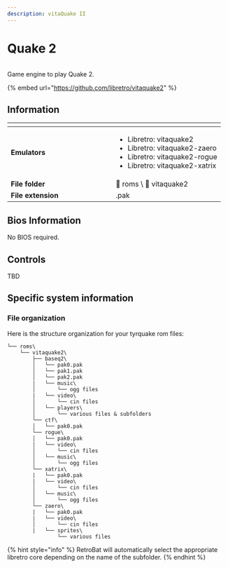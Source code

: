 ```yaml
---
description: vitaQuake II
---
```


# Quake 2



<div align="left"><figure><img src="https://raw.githubusercontent.com/fabricecaruso/es-theme-carbon/55ff14aa79c95ecc70133072e6ac19fed3555b56/art/logos/vitaquake2.svg" alt=""><figcaption></figcaption></figure></div>

Game engine to play Quake 2.

{% embed url="https://github.com/libretro/vitaquake2" %}

## Information

<table data-header-hidden><thead><tr><th width="224"></th><th></th></tr></thead><tbody><tr><td><strong>Emulators</strong></td><td><ul><li>Libretro: vitaquake2</li><li>Libretro: vitaquake2-zaero</li><li>Libretro: vitaquake2-rogue</li><li>Libretro: vitaquake2-xatrix</li></ul></td></tr><tr><td><strong>File folder</strong></td><td><span data-gb-custom-inline data-tag="emoji" data-code="1f4c2">📂</span> roms \ <span data-gb-custom-inline data-tag="emoji" data-code="1f4c2">📂</span> vitaquake2</td></tr><tr><td><strong>File extension</strong></td><td>.pak</td></tr></tbody></table>

## Bios Information

No BIOS required.

## Controls

TBD

## Specific system information

### File organization

Here is the structure organization for your tyrquake rom files:

```
└── roms\
    └── vitaquake2\
        ├── baseq2\
        │   └── pak0.pak
        │   └── pak1.pak
        │   └── pak2.pak
        |   └── music\
        │       └── ogg files
        |   └── video\
        │       └── cin files
        │   └── players\
        │       └── various files & subfolders
        └── ctf\
        │   └── pak0.pak
        └── rogue\
        │   └── pak0.pak
        |   └── video\
        │       └── cin files
        │   └── music\
        │       └── ogg files
        └── xatrix\
        |   └── pak0.pak
        |   └── video\
        │       └── cin files
        │   └── music\
        │       └── ogg files
        └── zaero\
        |   └── pak0.pak
        |   └── video\
        │       └── cin files
        |   └── sprites\
                └── various files
```

{% hint style="info" %}
RetroBat will automatically select the appropriate libretro core depending on the name of the subfolder.
{% endhint %}
